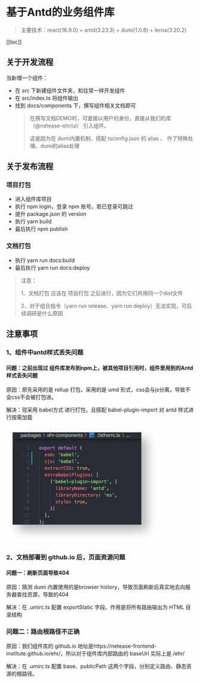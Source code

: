 # 基于Antd的业务组件库
> 主要技术：react(16.9.0) + antd(3.23.3) + dumi(1.0.8) + lerna(3.20.2)
>
<!-- > 项目地址：https://github.com/netease-frontend-institute/ehr -->

[[toc]]


## 关于开发流程
当新增一个组件：

 - 在 src 下新建组件文件夹，和往常一样开发组件
 - 在 src/index.ts 将组件输出
 - 找到 docs/components 下，撰写组件相关文档即可
    > 在撰写文档DEMO时，可直接以用户的身份，直接从我们的库（@netease-ehr/ui） 引入组件。
    > 
    > 这是因为在 dumi内置机制、搭配 tsconfig.json 的 alias 、 作了特殊处理。dumi的alias处理

## 关于发布流程
### 项目打包
 - 进入组件库项目
 - 执行 npm login，登录 npm 账号。若已登录可跳过
 - 提升 package.json 的 version
 - 执行 yarn build
 - 最后执行 npm publish

### 文档打包
 - 执行 yarn run docs:build
 - 最后执行 yarn run docs:deploy
> 注意：
> 
> 1、文档打包 应该在 项目打包 之后进行，因为它们共用同一个dist文件
> 
> 2、对于组合指令（yarn run release、yarn run deploy）无法实现，可后续调研是什么原因

## 注意事项
### 1、组件中antd样式丢失问题
#### 问题：之前出现过 组件库发布到npm上，被其他项目引用时，组件里用到的Antd样式丢失问题

原因：原先采用的是 rollup 打包，采用的是 umd 形式，css会与js分离，导致不会css不会被打包进。

解决：现采用 babel方式 进行打包，且搭配 babel-plugin-import 对 antd 样式进行按需加载

![alt](./img/img-1.png)


### 2、文档部署到 github.io 后，页面资源问题
#### 问题一：刷新页面导致404
原因：猜测 dumi 内置使用的是browser history，导致页面刷新后真实地去向服务器查找资源，导致的404

解决：在 .umirc.ts 配置 exportStatic 字段。作用是将所有路由输出为 HTML 目录结构

### 问题二：路由根路径不正确
原因：我们组件库的 github.io 地址是https://netease-frontend-institute.github.io/ehr/，所以对于组件库内部路由的 baseUrl 实际上是 /ehr/

解决：在 .umirc.ts 配置 base、publicPath 这两个字段，分别定义路由、静态资源的根路径。
